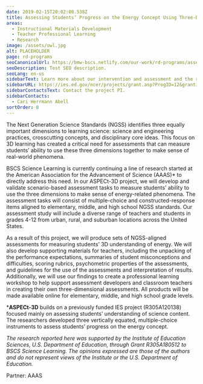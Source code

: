 ```yaml
---
date: 2019-02-15T20:02:08.538Z
title: Assessing Students’ Progress on the Energy Concept Using Three-Dimensional Items (ASPECt-3D)
areas:
  - Instructional Materials Development
  - Teacher Professional Learning
  - Research
image: /assets/owl.jpg
alt: PLACEHOLDER
page: rd-programs
seoCanonicalUrl: https://bmw-bscs.netlify.com/our-work/rd-programs/assessing-students-progress-on-the-energy-concept-using-three-dimensional-items-aspect-3d
seoDescription: Test SEO description.
seoLang: en-us
sidebarText: Learn more about our intervention and assessment and the research design and methods.
sidebarURL: https://ies.ed.gov/ncer/projects/grant.asp?ProgID=12&grantid=1939&NameID=56 
sidebarContactsText: Contact the project PI. 
sidebarContacts: 
  - Cari Herrmann Abell
sortOrder: 8
---
```


The Next Generation Science Standards (NGSS) identifies three equally important dimensions to learning science: science and engineering practices, crosscutting concepts, and disciplinary core ideas. This focus on 3D learning has created a critical need for assessments that can measure students’ ability to use these three dimensions together to make sense of real-world phenomena. 

BSCS Science Learning is currently continuing a line of research started at the American Association for the Advancement of Science (AAAS)* to directly address this need. In our ASPECt-3D project, we will develop and validate scenario-based assessment tasks to measure students’ ability to use the three dimensions to make sense of energy-related phenomena. The assessment tasks will consist of multiple-choice and constructed-response items aligned to elementary, middle, and high school NGSS standards. Our assessment study will include a diverse range of teachers and students in grades 4-12 from urban, rural, and suburban locations across the United States.  

As a result of this project, we will produce sets of NGSS-aligned assessments for measuring students’ 3D understanding of energy. We will also develop supporting materials for teachers, including the unpacking of the performance expectations, summaries of student misconceptions and difficulties, scoring rubrics, psychometric properties of the assessments, and guidelines for the use of the assessments and interpretation of results. Additionally, we will use our findings to create a professional learning workshop to help support assessment developers and classroom teachers in creating their own three-dimensional assessments. All products will be made available online for elementary, middle, and high school grade levels.    

***ASPECt-3D** builds on a previously funded IES project (R305A120138) focused mainly on assessing students’ understanding of science content. The researchers developed three vertically equated, multiple-choice instruments to assess students’ progress on the energy concept.  

*The research reported here was supported by the Institute of Education Sciences, U.S. Department of Education, through Grant R305A180512 to BSCS Science Learning. The opinions expressed are those of the authors and do not represent views of the Institute or the U.S. Department of Education.*

Partner: AAAS
